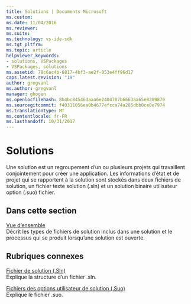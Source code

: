 ```yaml
---
title: Solutions | Documents Microsoft
ms.custom: 
ms.date: 11/04/2016
ms.reviewer: 
ms.suite: 
ms.technology: vs-ide-sdk
ms.tgt_pltfrm: 
ms.topic: article
helpviewer_keywords:
- solutions, VSPackages
- VSPackages, solutions
ms.assetid: 78c6ac4b-6817-4bf3-ae2f-053e4ff96d17
caps.latest.revision: "19"
author: gregvanl
ms.author: gregvanl
manager: ghogen
ms.openlocfilehash: 8b4bc84546daaa6e2404707b6663aa65e8309870
ms.sourcegitcommit: f40311056ea0b4677efcca74a285dbb0ce0e7974
ms.translationtype: MT
ms.contentlocale: fr-FR
ms.lasthandoff: 10/31/2017
---
```

# <a name="solutions"></a>Solutions
Une solution est un regroupement d’un ou plusieurs projets qui travaillent conjointement pour créer une application. Les informations d’état et de projet qui se rapportent à la solution sont stockés dans deux fichiers de solution, un fichier texte solution (.sln) et un solution binaire utilisateur option (.suo) fichier.  
  
## <a name="in-this-section"></a>Dans cette section  
 [Vue d’ensemble](../../extensibility/internals/solutions-overview.md)  
 Décrit les types de fichiers de solution inclus dans une solution et le processus qui se produit lorsqu’une solution est ouverte.  
  
## <a name="related-sections"></a>Rubriques connexes  
 [Fichier de solution (.Sln)](../../extensibility/internals/solution-dot-sln-file.md)  
 Explique la structure d’un fichier .sln.  
  
 [Fichiers des options utilisateur de solution (.Suo)](../../extensibility/internals/solution-user-options-dot-suo-file.md)  
 Explique le fichier .suo.